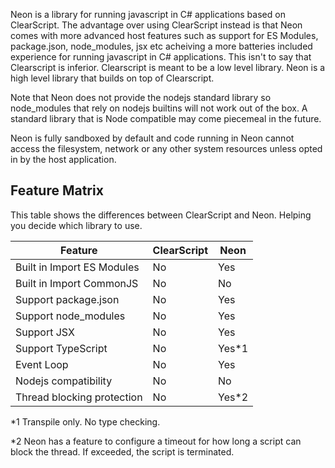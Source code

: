 Neon is a library for running javascript in C# applications based on ClearScript.
The advantage over using ClearScript instead is that Neon comes with more advanced host features such as support for ES Modules, package.json, node_modules, jsx etc acheiving a more batteries included experience for running javascript in C# applications.
This isn't to say that Clearscript is inferior. Clearscript is meant to be a low level library. Neon is a high level library that builds on top of Clearscript.

Note that Neon does not provide the nodejs standard library so node_modules that rely on nodejs builtins will not work out of the box.
A standard library that is Node compatible may come piecemeal in the future.

Neon is fully sandboxed by default and code running in Neon cannot access the filesystem, network or any other system resources unless opted in by the host application.

## Feature Matrix

This table shows the differences between ClearScript and Neon. Helping you decide which library to use.

| Feature                    | ClearScript | Neon   |
| -------------------------- | ----------- | ------ |
| Built in Import ES Modules | No          | Yes    |
| Built in Import CommonJS   | No          | No     |
| Support package.json       | No          | Yes    |
| Support node_modules       | No          | Yes    |
| Support JSX                | No          | Yes    |
| Support TypeScript         | No          | Yes\*1 |
| Event Loop                 | No          | Yes    |
| Nodejs compatibility       | No          | No     |
| Thread blocking protection | No          | Yes\*2 |

\*1 Transpile only. No type checking.

\*2 Neon has a feature to configure a timeout for how long a script can block the thread. If exceeded, the script is terminated.
